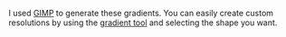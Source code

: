 I used [GIMP](https://www.gimp.org) to generate these gradients. You can easily create custom
resolutions by using the [gradient tool](https://docs.gimp.org/2.2/en/gimp-tool-blend.html) and selecting the shape you want.

